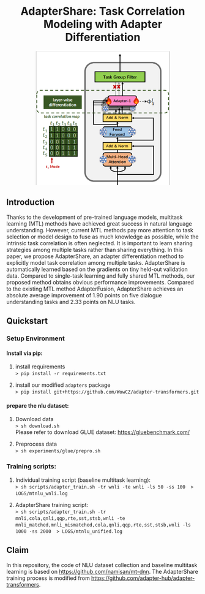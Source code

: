 <h1 align="center"> AdapterShare: Task Correlation Modeling with Adapter Differentiation </h1>

<div align=center><img width="350" height=350" src="assets/adaptershare.png"/></div>

## Introduction
Thanks to the development of pre-trained language models, multitask learning (MTL) methods have achieved great success in natural language understanding. However, current MTL methods pay more attention to task selection or model design to fuse as much knowledge as possible, while the intrinsic task correlation is often neglected. It is important to learn sharing strategies among multiple tasks rather than sharing everything. In this paper, we propose AdapterShare, an adapter differentiation method to explicitly model task correlation among multiple tasks. AdapterShare is automatically learned based on the gradients on tiny held-out validation data. Compared to single-task learning and fully shared MTL methods, our proposed method obtains obvious performance improvements. Compared to the existing MTL method AdapterFusion, AdapterShare achieves an absolute average improvement of 1.90 points on five dialogue understanding tasks and 2.33 points on NLU tasks.

## Quickstart

### Setup Environment
#### Install via pip:
1. install requirements </br>
   ```> pip install -r requirements.txt```

2. install our modified `adapters` package </br>
   ```> pip install git+https://github.com/WowCZ/adapter-transformers.git```


#### prepare the nlu dataset:
1. Download data </br>
   ```> sh download.sh``` </br>
   Please refer to download GLUE dataset: https://gluebenchmark.com/

2. Preprocess data </br>
   ```> sh experiments/glue/prepro.sh```


### Training scripts:
1. Individual training script (baseline multitask learning): </br>
    ```> sh scripts/adapter_train.sh -tr wnli -te wnli -ls 50 -ss 100  > LOGS/mtnlu_wnli.log``` </br>

2. AdapterShare training script: </br>
    ```> sh scripts/adapter_train.sh -tr mnli,cola,qnli,qqp,rte,sst,stsb,wnli -te mnli_matched,mnli_mismatched,cola,qnli,qqp,rte,sst,stsb,wnli -ls 1000 -ss 2000  > LOGS/mtnlu_unified.log``` </br>


## Claim
In this repository, the code of NLU dataset collection and baseline multitask learning is based on https://github.com/namisan/mt-dnn. The AdapterShare training process is modified from https://github.com/adapter-hub/adapter-transformers.
